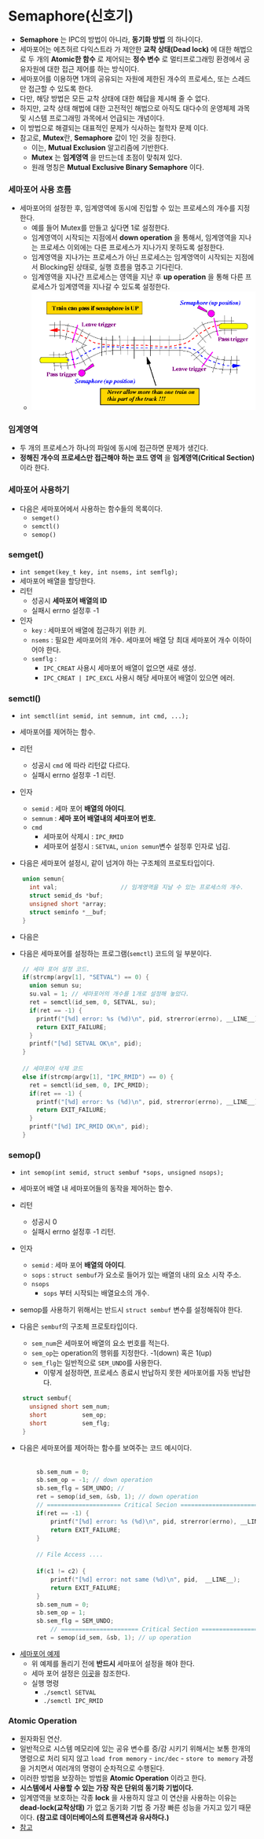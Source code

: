 # Semaphore(신호기)
- **Semaphore** 는 IPC의 방법이 아니라, **동기화 방법** 의 하나이다.
- 세마포어는 에츠허르 다익스트라 가 제안한 **교착 상태(Dead lock)** 에 대한 해법으로 두 개의 **Atomic한 함수** 로 제어되는 **정수 변수** 로 멀티프로그래밍 환경에서 공유자원에 대한 접근 제어를 하는 방식이다.
- 세마포어를 이용하면 1개의 공유되는 자원에 제한된 개수의 프로세스, 또는 스레드만 접근할 수 있도록 한다.
- 다만, 해당 방법은 모든 교착 상태에 대한 해답을 제시해 줄 수 없다.
- 하지만, 교착 상태 해법에 대한 고전적인 해법으로 아직도 대다수의 운영체제 과목 및 시스템 프로그래밍 과목에서 언급되는 개념이다.
- 이 방법으로 해결되는 대표적인 문제가 식사하는 철학자 문제 이다.
- 참고로, **Mutex**란, **Semaphore** 값이 1인 것을 칭한다.
  - 이는, **Mutual Exclusion** 알고리즘에 기반한다.
  - **Mutex** 는 **임계영역** 을 만드는데 초점이 맞춰져 있다.
  - 원래 명칭은 **Mutual Exclusive Binary Semaphore** 이다.

### 세마포어 사용 흐름
- 세마포어의 설정한 후, 임계영역에 동시에 진입할 수 있는 프로세스의 개수를 지정한다.
  - 예를 들어 Mutex를 만들고 싶다면 1로 설정한다.
  - 임계영역이 시작되는 지점에서 **down operation** 을 통해서, 임계영역을 지나는 프로세스 이외에는 다른 프로세스가 지나가지 못하도록 설정한다.
  - 임계영역을 지나가는 프로세스가 아닌 프로세스는 임계영역이 시작되는 지점에서 Blocking된 상태로, 실행 흐름을 멈추고 기다린다.
  - 임계영역을 지나간 프로세스는 영역을 지난 후 **up operation** 을 통해 다른 프로세스가 임계영역을 지나갈 수 있도록 설정한다.
  - ![참고 이미지](./img/semaphore.gif)

### 임계영역
- 두 개의 프로세스가 하나의 파일에 동시에 접근하면 문제가 생긴다.
- **정해진 개수의 프로세스만 접근해야 하는 코드 영역** 을 **임계영역(Critical Section)** 이라 한다.

### 세마포어 사용하기
- 다음은 세마포어에서 사용하는 함수들의 목록이다.
  - `semget()`
  - `semctl()`
  - `semop()`

### semget()
- `int semget(key_t key, int nsems, int semflg);`
- 세마포어 배열을 할당한다.
- 리턴
  - 성공시 **세마포어 배열의 ID**
  - 실패시 errno 설정후 -1
- 인자
  - `key` : 세마포어 배열에 접근하기 위한 키.
  - `nsems` : 필요한 세마포어의 개수. 세마포어 배열 당 최대 세마포어 개수 이하이어야 한다.
  - `semflg` :
    - `IPC_CREAT` 사용시 세마포어 배열이 없으면 새로 생성.
    - `IPC_CREAT | IPC_EXCL` 사용시 해당 세마포어 배열이 있으면 에러.

### semctl()
- `int semctl(int semid, int semnum, int cmd, ...);`
- 세마포어를 제어하는 함수.
- 리턴
  - 성공시 `cmd` 에 따라 리턴값 다르다.
  - 실패시 errno 설정후 -1 리턴.
- 인자
  - `semid` : 세마 포어 **배열의 아이디**.
  - `semnum` : **세마 포어 배열내의 세마포어 번호.**
  - `cmd`
    - 세마포어 삭제시 : `IPC_RMID`
    - 세마포어 설정시 : `SETVAL`, `union semun`변수 설정후 인자로 넘김.

- 다음은 세마포어 설정시, 같이 넘겨야 하는 구조체의 프로토타입이다.
```c
    union semun{
      int val;                  // 임계영역을 지날 수 있는 프로세스의 개수.
      struct semid_ds *buf;
      unsigned short *array;
      struct seminfo *__buf;
    }
```

- 다음은

- 다음은 세마포어를 설정하는 프로그램(`semctl`) 코드의 일 부분이다.
```c
    // 세마 포어 설정 코드.
    if(strcmp(argv[1], "SETVAL") == 0) {
      union semun su;
      su.val = 1; // 세마포어의 개수를 1개로 설정해 놓았다.
      ret = semctl(id_sem, 0, SETVAL, su);
      if(ret == -1) {
        printf("[%d] error: %s (%d)\n", pid, strerror(errno), __LINE__);
        return EXIT_FAILURE;
      }
      printf("[%d] SETVAL OK\n", pid);
    }

    // 세마포어 삭제 코드
    else if(strcmp(argv[1], "IPC_RMID") == 0) {
      ret = semctl(id_sem, 0, IPC_RMID);
      if(ret == -1) {
        printf("[%d] error: %s (%d)\n", pid, strerror(errno), __LINE__);
        return EXIT_FAILURE;
      }
      printf("[%d] IPC_RMID OK\n", pid);
    }
```


### semop()
- `int semop(int semid, struct sembuf *sops, unsigned nsops);`
- 세마포어 배열 내 세마포어들의 동작을 제어하는 함수.
- 리턴
  - 성공시 0
  - 실패시 errno 설정후 -1 리턴.
- 인자
  - `semid` : 세마 포어 **배열의 아이디**.
  - `sops` : `struct sembuf`가 요소로 들어가 있는 배열의 내의 요소 시작 주소.
  - `nsops`
    - `sops` 부터 시작되는 배열요소의 개수.

- semop를 사용하기 위해서는 반드시 `struct sembuf` 변수를 설정해줘야 한다.
- 다음은 `sembuf`의 구조체 프로토타입이다.
  - `sem_num`은 세마포어 배열의 요소 번호를 적는다.
  - `sem_op`는 operation의 행위를 지정한다. -1(down) 혹은 1(up)
  - `sem_flg`는 일반적으로 `SEM_UNDO`를 사용한다.
    - 이렇게 설정하면, 프로세스 종료시 반납하지 못한 세마포어를 자동 반납한다.
    
```c
    struct sembuf{
      unsigned short sem_num;
      short          sem_op;
      short          sem_flg;
    }
```

- 다음은 세마포어를 제어하는 함수를 보여주는 코드 예시이다.
```c

		sb.sem_num = 0;
		sb.sem_op = -1; // down operation
		sb.sem_flg = SEM_UNDO; //
		ret = semop(id_sem, &sb, 1); // down operation
        // ===================== Critical Secion ===========================
		if(ret == -1) {
			printf("[%d] error: %s (%d)\n", pid, strerror(errno), __LINE__);
			return EXIT_FAILURE;
		}

        // File Access ....

		if(c1 != c2) {
			printf("[%d] error: not same (%d)\n", pid,  __LINE__);
			return EXIT_FAILURE;
		}
		sb.sem_num = 0;
		sb.sem_op = 1;
		sb.sem_flg = SEM_UNDO;
		    // ====================== Critical Section ======================
		ret = semop(id_sem, &sb, 1); // up operation
```

- [세마포어 예제](./system/EX03-08_sem/rw.c)
  - 위 예제를 돌리기 전에 **반드시** 세마포어 설정을 해야 한다.
  - 세마 포어 설정은 [이곳](./system/EX03-08_sem/semctl.c)을 참조한다.
  - 실행 명령
    - `./semctl SETVAL`
    - `./semctl IPC_RMID`


### Atomic Operation
- 원자화된 연산.
- 일반적으로 시스템 메모리에 있는 공유 변수를 증/감 시키기 위해서는 보통 한개의 명령으로 처리 되지 않고
`load from memory` - `inc/dec` - `store to memory` 과정을 거치면서 여러개의 명령이 순차적으로 수행된다.
- 이러한 방법을 보장하는 방법을 **Atomic Operation** 이라고 한다.
- **시스템에서 사용할 수 있는 가장 작은 단위의 동기화 기법이다.**
- 임계영역을 보호하는 각종 **lock** 을 사용하지 않고 이 연산을 사용하는 이유는 **dead-lock(교착상태)** 가 없고
동기화 기법 중 가장 빠른 성능을 가지고 있기 때문이다. **(참고로 데이터베이스의 트랜잭션과 유사하다.)**
- [참고](https://zsdotkr.github.io/programming/2017/09/21/atomic-operation.html)
